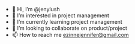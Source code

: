 - 👋 Hi, I’m @jenylush
- 👀 I’m interested in project management
- 🌱 I’m currently learning project management
- 💞️ I’m looking to collaborate on product/project
- 📫 How to reach me ezinnejennifer@gmail.com

<!---
jenylush/jenylush is a ✨ special ✨ repository because its `README.md` (this file) appears on your GitHub profile.
You can click the Preview link to take a look at your changes.
--->
